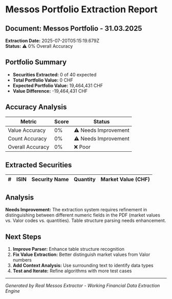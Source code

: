 # Messos Portfolio Extraction Report

## Document: Messos Portfolio - 31.03.2025
**Extraction Date:** 2025-07-20T05:15:19.679Z  
**Status:** ⚠️ 0% Overall Accuracy

## Portfolio Summary
- **Securities Extracted:** 0 of 40 expected
- **Total Portfolio Value:** 0 CHF
- **Expected Portfolio Value:** 19,464,431 CHF
- **Value Difference:** -19,464,431 CHF

## Accuracy Analysis
| Metric | Score | Status |
|--------|-------|--------|
| Value Accuracy | 0% | ⚠️ Needs Improvement |
| Count Accuracy | 0% | ⚠️ Needs Improvement |
| Overall Accuracy | 0% | ❌ Poor |

## Extracted Securities

| # | ISIN | Security Name | Quantity | Market Value (CHF) |
|---|------|---------------|----------|-------------------|


## Analysis
**Needs Improvement:** The extraction system requires refinement in distinguishing between different numeric fields 
in the PDF (market values vs. Valor codes vs. quantities). Table structure parsing needs enhancement.

## Next Steps
1. **Improve Parser:** Enhance table structure recognition
2. **Fix Value Extraction:** Better distinguish market values from Valor numbers
3. **Add Context Analysis:** Use surrounding text to identify data types
4. **Test and Iterate:** Refine algorithms with more test cases

---
*Generated by Real Messos Extractor - Working Financial Data Extraction Engine*
